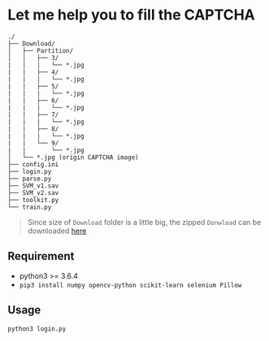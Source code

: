# Let me help you to fill the CAPTCHA

```
./
├── Download/
│   ├── Partition/
│   │   ├── 3/
|   |   |   └── *.jpg
|   |   ├── 4/
|   |   |   └── *.jpg
|   |   ├── 5/
|   |   |   └── *.jpg
|   |   ├── 6/
|   |   |   └── *.jpg
|   |   ├── 7/
|   |   |   └── *.jpg
|   |   ├── 8/
|   |   |   └── *.jpg
|   |   └── 9/
|   |       └── *.jpg
│   └── *.jpg (origin CAPTCHA image)
├── config.ini
├── login.py
├── parse.py
├── SVM_v1.sav
├── SVM_v2.sav
├── toolkit.py
└── train.py
```
> Since size of `Download` folder is a little big, the zipped `Donwload` can be downloaded [here](https://drive.google.com/open?id=1hnARadcYP3_0T-LRBHVdKUnI8JBnC4kd)

## Requirement

- python3 >= 3.6.4
- `pip3 install numpy opencv-python scikit-learn selenium Pillow`

## Usage
```
python3 login.py
```
